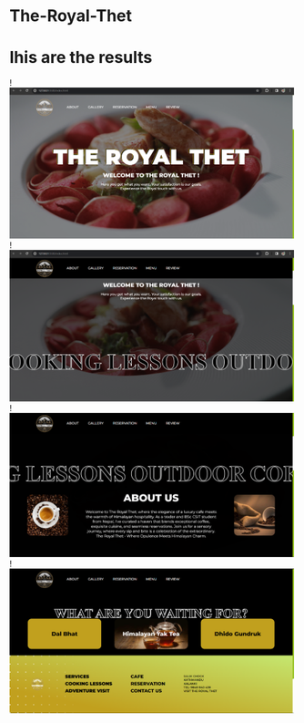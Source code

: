 # The-Royal-Thet
<h1>  Ihis are the results </h1>
!<img src="results//image.png" width="500" alt="generated output"/>
!<img src="results//image-1.png" width="500" alt="generated output"/>
!<img src="results//image-2.png" width="500" alt="generated output"/>
!<img src="results//image-3.png" width="500" alt="generated output"/>
